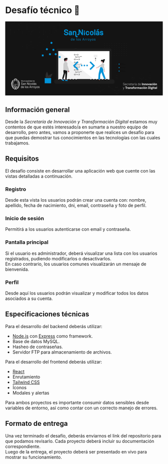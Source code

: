 # Desafío técnico 🚀

<img src="./assets/repository-header.jpg">

## Información general

Desde la _Secretaría de Innovación y Transformación Digital_ estamos muy contentos de que estés interesado/a en sumarte a nuestro equipo de desarrollo, pero antes, vamos a proponerte que realices un desafío para que puedas demostrar tus conocimientos en las tecnologías con las cuales trabajamos.

## Requisitos

El desafío consiste en desarrollar una aplicación web que cuente con las vistas detalladas a continuación.

### Registro

Desde esta vista los usuarios podrán crear una cuenta con: nombre, apellido, fecha de nacimiento, dni, email, contraseña y foto de perfil.

### Inicio de sesión

Permitirá a los usuarios autenticarse con email y contraseña.

### Pantalla principal

Si el usuario es administrador, deberá visualizar una lista con los usuarios registrados, pudiendo modificarlos o desactivarlos.  
En caso contrario, los usuarios comunes visualizarán un mensaje de bienvenida.

### Perfil

Desde aquí los usuarios podrán visualizar y modificar todos los datos asociados a su cuenta.

## Especificaciones técnicas

Para el desarrollo del backend deberás utilizar:

- [Node.js](https://nodejs.org/) con [Express](https://expressjs.com/) como framework.
- Base de datos MySQL.
- Hasheo de contraseñas.
- Servidor FTP para almacenamiento de archivos.

Para el desarrollo del frontend deberás utilizar:

- [React]()
- Enrutamiento
- [Tailwind CSS](https://tailwindcss.com/)
- Íconos
- Modales y alertas

Para ambos proyectos es importante consumir datos sensibles desde variables de entorno, así como contar con un correcto manejo de errores.

## Formato de entrega

Una vez terminado el desafío, deberás enviarnos el link del repositorio para que podamos revisarlo. Cada proyecto deberá incluir su documentación correspondiente.  
Luego de la entrega, el proyecto deberá ser presentado en vivo para mostrar su funcionamiento.
